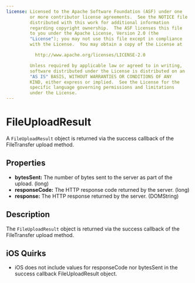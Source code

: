 ```yaml
---
license: Licensed to the Apache Software Foundation (ASF) under one
         or more contributor license agreements.  See the NOTICE file
         distributed with this work for additional information
         regarding copyright ownership.  The ASF licenses this file
         to you under the Apache License, Version 2.0 (the
         "License"); you may not use this file except in compliance
         with the License.  You may obtain a copy of the License at

           http://www.apache.org/licenses/LICENSE-2.0

         Unless required by applicable law or agreed to in writing,
         software distributed under the License is distributed on an
         "AS IS" BASIS, WITHOUT WARRANTIES OR CONDITIONS OF ANY
         KIND, either express or implied.  See the License for the
         specific language governing permissions and limitations
         under the License.
---
```


FileUploadResult
========

A `FileUploadResult` object is returned via the success callback of the FileTransfer upload method.

Properties
----------

- __bytesSent:__ The number of bytes sent to the server as part of the upload. (long)
- __responseCode:__ The HTTP response code returned by the server. (long)
- __response:__ The HTTP response returned by the server. (DOMString)

Description
-----------

The `FileUploadResult` object is returned via the success callback of the FileTransfer upload method.

iOS Quirks
----------
- iOS does not include values for responseCode nor bytesSent in the success callback FileUploadResult object. 

